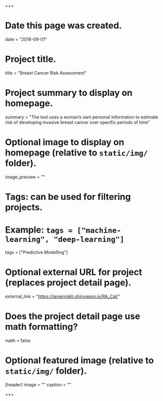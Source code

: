 +++
# Date this page was created.
date = "2018-09-01"

# Project title.
title = "Breast Cancer Risk Assessment"

# Project summary to display on homepage.
summary = "The tool uses a woman’s own personal information to estimate risk of developing invasive breast cancer over specific periods of time"

# Optional image to display on homepage (relative to `static/img/` folder).
image_preview = ""

# Tags: can be used for filtering projects.
# Example: `tags = ["machine-learning", "deep-learning"]`
tags = ["Predictive Modelling"]

# Optional external URL for project (replaces project detail page).
external_link = "https://javierngkh.shinyapps.io/RA_Cal/"

# Does the project detail page use math formatting?
math = false

# Optional featured image (relative to `static/img/` folder).
[header]
image = ""
caption = ""

+++
